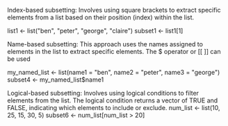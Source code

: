 Index-based subsetting:
Involves using square brackets to extract specific elements from a list based on their position (index) within the list.

list1 <- list("ben", "peter", "george", "claire")
subset1 <- list1[1]

Name-based subsetting:
This approach uses the names assigned to elements in the list to extract specific elements. The $ operator or [[ ]] can be used

my_named_list <- list(name1 = "ben", name2 = "peter", name3 = "george")
subset4 <- my_named_list$name1


Logical-based subsetting:
Involves using logical conditions to filter elements from the list. The logical condition returns a vector of TRUE and FALSE, indicating which elements to include or exclude.
num_list <- list(10, 25, 15, 30, 5)
subset6 <- num_list[num_list > 20] 